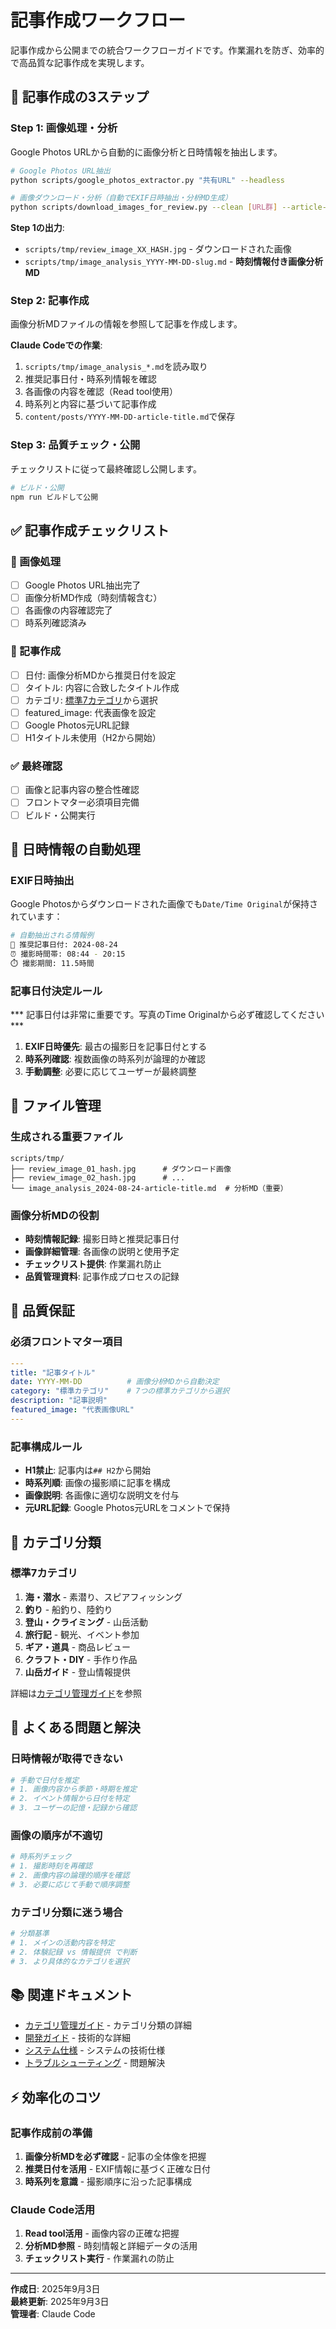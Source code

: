 # 記事作成ワークフロー

記事作成から公開までの統合ワークフローガイドです。作業漏れを防ぎ、効率的で高品質な記事作成を実現します。

## 🚀 記事作成の3ステップ

### Step 1: 画像処理・分析
Google Photos URLから自動的に画像分析と日時情報を抽出します。

```bash
# Google Photos URL抽出
python scripts/google_photos_extractor.py "共有URL" --headless

# 画像ダウンロード・分析（自動でEXIF日時抽出・分析MD生成）
python scripts/download_images_for_review.py --clean [URL群] --article-title "記事タイトル"
```

**Step 1の出力**:
- `scripts/tmp/review_image_XX_HASH.jpg` - ダウンロードされた画像
- `scripts/tmp/image_analysis_YYYY-MM-DD-slug.md` - **時刻情報付き画像分析MD**

### Step 2: 記事作成
画像分析MDファイルの情報を参照して記事を作成します。

**Claude Codeでの作業**:
1. `scripts/tmp/image_analysis_*.md`を読み取り
2. 推奨記事日付・時系列情報を確認
3. 各画像の内容を確認（Read tool使用）
4. 時系列と内容に基づいて記事作成
5. `content/posts/YYYY-MM-DD-article-title.md`で保存

### Step 3: 品質チェック・公開
チェックリストに従って最終確認し公開します。

```bash
# ビルド・公開
npm run ビルドして公開
```

## ✅ 記事作成チェックリスト

### 📸 画像処理
- [ ] Google Photos URL抽出完了
- [ ] 画像分析MD作成（時刻情報含む）
- [ ] 各画像の内容確認完了
- [ ] 時系列確認済み

### 📝 記事作成  
- [ ] 日付: 画像分析MDから推奨日付を設定
- [ ] タイトル: 内容に合致したタイトル作成
- [ ] カテゴリ: [標準7カテゴリ](CATEGORY_GUIDE.md)から選択
- [ ] featured_image: 代表画像を設定
- [ ] Google Photos元URL記録
- [ ] H1タイトル未使用（H2から開始）

### ✅ 最終確認
- [ ] 画像と記事内容の整合性確認
- [ ] フロントマター必須項目完備
- [ ] ビルド・公開実行

## 📅 日時情報の自動処理

### EXIF日時抽出
Google Photosからダウンロードされた画像でも`Date/Time Original`が保持されています：

```bash
# 自動抽出される情報例
📅 推奨記事日付: 2024-08-24
⏰ 撮影時間帯: 08:44 - 20:15
⏱️ 撮影期間: 11.5時間
```

### 記事日付決定ルール
*** 記事日付は非常に重要です。写真のTime Originalから必ず確認してください ***
1. **EXIF日時優先**: 最古の撮影日を記事日付とする
2. **時系列確認**: 複数画像の時系列が論理的か確認
3. **手動調整**: 必要に応じてユーザーが最終調整

## 📁 ファイル管理

### 生成される重要ファイル
```
scripts/tmp/
├── review_image_01_hash.jpg      # ダウンロード画像
├── review_image_02_hash.jpg      # ...
└── image_analysis_2024-08-24-article-title.md  # 分析MD（重要）
```

### 画像分析MDの役割
- **時刻情報記録**: 撮影日時と推奨記事日付
- **画像詳細管理**: 各画像の説明と使用予定
- **チェックリスト提供**: 作業漏れ防止
- **品質管理資料**: 記事作成プロセスの記録

## 🎯 品質保証

### 必須フロントマター項目
```yaml
---
title: "記事タイトル"
date: YYYY-MM-DD          # 画像分析MDから自動決定
category: "標準カテゴリ"    # 7つの標準カテゴリから選択
description: "記事説明"
featured_image: "代表画像URL"
---
```

### 記事構成ルール
- **H1禁止**: 記事内は`## H2`から開始
- **時系列順**: 画像の撮影順に記事を構成
- **画像説明**: 各画像に適切な説明文を付与
- **元URL記録**: Google Photos元URLをコメントで保持

## 🔧 カテゴリ分類

### 標準7カテゴリ
1. **海・潜水** - 素潜り、スピアフィッシング
2. **釣り** - 船釣り、陸釣り
3. **登山・クライミング** - 山岳活動
4. **旅行記** - 観光、イベント参加
5. **ギア・道具** - 商品レビュー
6. **クラフト・DIY** - 手作り作品
7. **山岳ガイド** - 登山情報提供

詳細は[カテゴリ管理ガイド](CATEGORY_GUIDE.md)を参照

## 🚨 よくある問題と解決

### 日時情報が取得できない
```bash
# 手動で日付を推定
# 1. 画像内容から季節・時期を推定
# 2. イベント情報から日付を特定
# 3. ユーザーの記憶・記録から確認
```

### 画像の順序が不適切
```bash
# 時系列チェック
# 1. 撮影時刻を再確認
# 2. 画像内容の論理的順序を確認
# 3. 必要に応じて手動で順序調整
```

### カテゴリ分類に迷う場合
```bash
# 分類基準
# 1. メインの活動内容を特定
# 2. 体験記録 vs 情報提供 で判断
# 3. より具体的なカテゴリを選択
```

## 📚 関連ドキュメント

- [カテゴリ管理ガイド](CATEGORY_GUIDE.md) - カテゴリ分類の詳細
- [開発ガイド](DEVELOPMENT.md) - 技術的な詳細
- [システム仕様](SYSTEM_SPECS.md) - システムの技術仕様
- [トラブルシューティング](TROUBLESHOOTING.md) - 問題解決

## ⚡ 効率化のコツ

### 記事作成前の準備
1. **画像分析MDを必ず確認** - 記事の全体像を把握
2. **推奨日付を活用** - EXIF情報に基づく正確な日付
3. **時系列を意識** - 撮影順序に沿った記事構成

### Claude Code活用
1. **Read tool活用** - 画像内容の正確な把握
2. **分析MD参照** - 時刻情報と詳細データの活用
3. **チェックリスト実行** - 作業漏れの防止

---

**作成日**: 2025年9月3日  
**最終更新**: 2025年9月3日  
**管理者**: Claude Code